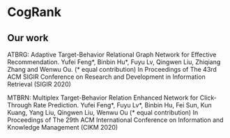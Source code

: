 # CogRank
## Our work

ATBRG: Adaptive Target-Behavior Relational Graph Network for Effective Recommendation.
Yufei Feng*, Binbin Hu*, Fuyu Lv, Qingwen Liu, Zhiqiang Zhang and Wenwu Ou. (* equal contribution)
In Proceedings of The 43rd ACM SIGIR Conference on Research and Development in Information Retrieval (SIGIR 2020)

MTBRN: Multiplex Target-Behavior Relation Enhanced Network for Click-Through Rate Prediction.
Yufei Feng*, Fuyu Lv*, Binbin Hu, Fei Sun, Kun Kuang, Yang Liu, Qingwen Liu, Wenwu Ou (* equal contribution)
In Proceedings of The 29th ACM International Conference on Information and Knowledge Management (CIKM 2020)
